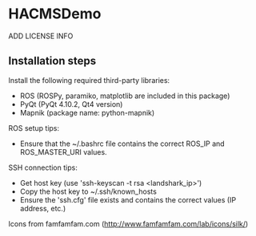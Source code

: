 HACMSDemo
===============

ADD LICENSE INFO

Installation steps
------------------

Install the following required third-party libraries:
- ROS (ROSPy, paramiko, matplotlib are included in this package)
- PyQt (PyQt 4.10.2, Qt4 version)
- Mapnik (package name: python-mapnik)

ROS setup tips:
- Ensure that the ~/.bashrc file contains the correct ROS\_IP and ROS\_MASTER\_URI values.

SSH connection tips:
- Get host key (use 'ssh-keyscan -t rsa <landshark\_ip>')
- Copy the host key to ~/.ssh/known_hosts
- Ensure the 'ssh.cfg' file exists and contains the correct values (IP address, etc.)

Icons from famfamfam.com (http://www.famfamfam.com/lab/icons/silk/)
